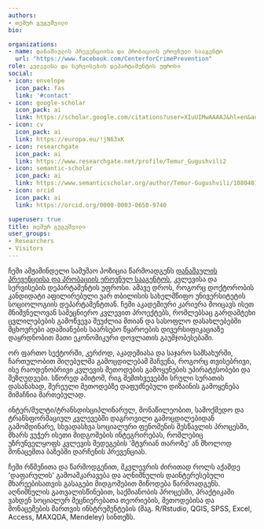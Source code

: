 ```yaml
---
authors:
- თემურ გუგუშვილი
bio:

organizations:
- name: დანაშაულის პრევენციისა და პრობაციის ეროვნული სააგენტო
  url: "https://www.facebook.com/CenterforCrimePrevention"
role: კვლევისა და სერვისების დეპარტამენტის უფროსი
social:
- icon: envelope
  icon_pack: fas
  link: '#contact'
- icon: google-scholar
  icon_pack: ai
  link: https://scholar.google.com/citations?user=XIuUIMwAAAAJ&hl=en&authuser=2
- icon: cv
  icon_pack: ai
  link: https://europa.eu/!jN63xK    
- icon: researchgate
  icon_pack: ai
  link: https://www.researchgate.net/profile/Temur_Gugushvili2
- icon: semantic-scholar
  icon_pack: ai
  link: https://www.semanticscholar.org/author/Temur-Gugushvili/108048125
- icon: orcid
  icon_pack: ai
  link: https://orcid.org/0000-0003-0650-9740

superuser: true
title: თემურ გუგუშვილი
user_groups:
- Researchers
- Visitors
---
```



ჩემი ამჟამინდელი სამუშაო პოზიცია წარმოადგენს  [დანაშაულის პრევენციისა და პრობაციის ეროვნულ სააგენტოს](https://www.facebook.com/CenterforCrimePrevention), კვლევისა და სერვისების დეპარტამენტის უფროსი. ამავე დროს, როგორც დოქტორობის კანდიდატი აფილირებული ვარ თბილისის სახელმწიფო უნივერსიტეტის სოციოლოგიის დეპარტამენტთან. ჩემი აკადემიური კარიერა მოიცავს ისეთ მნიშვნელოვან სამეცნიერო კვლევით პროექტებს, რომლებსაც გარდამტეხი ცვლილებების გამოწვევა შეუძლია მთიან და სასოფლო დასახლებებში მცხოვრები ადამიანების საარსებო წყაროების დივერსიფიკაციაზე დაყრდნობით მათი ეკონომიკური დოვლათის გაუმჯობესებაში. 

ორ ფართო სექტორში, კერძოდ, აკადემიასა და საჯარო სამსახურში, ჩართულობით მიღებულმა გამოცდილებამ მაჩვენა, როგორც თვისებრივი, ისე რაოდენობრივი კვლევის მეთოდების გამოყენების უპირატესობები და შეზღუდვები. სწორედ ამიტომ, რიგ შემთხვევებში სრული სურათის დასანახად, შერეული მეთოდებზე დაფუძნებული დიზაინის გამოყენება მიმაჩნია მართებულად. 

ინტერ/მულტი/ტრანსდისციპლინარულ, მონაწილეობით, სამოქმედო და ტრანსფორმაციულ კვლევებში დაგროვილი გამოცდილებიდან გამომდინარე, სხვადასხვა სოციალური ფენომენის შესწავლის პროცესში, მხარს ვუჭერ ისეთი მიდგომების ინტეგრირებას, რომლებიც უზრუნველყოფს კვლევის შედეგების 'მტვრიან თაროზე' ან მხოლოდ მონაცემთა ბაზებში დარჩენის პრევენციას. 

ჩემი რწმენითა და წარმოდგენით, მკვლევრის ძირითად როლს აქამდე 'დაფარულის' გამოაშკარავება და აღნიშნულის დაინტერესებული მხარეებისათვის გასაგები მიდგომებით მიწოდება წარმოადგენს. აღნიშნულის გათვალისწინებით, საქმიანობის პროცესში, პრაქტიკაში ვახდენ სოციალურ მეცნიერებათა თეორიების, მეთოდებისა და მონაცემების მართვის ინსტრუმენტების (მაგ. R/Rstudio, QGIS, SPSS, Excel, Access, MAXQDA, Mendeley) სინთეზს.